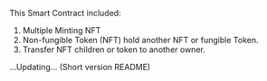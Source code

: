 This Smart Contract included:

1. Multiple Minting NFT
2. Non-fungible Token (NFT) hold another NFT or fungible Token.
3. Transfer NFT children or token to another owner.




...Updating...
(Short version README)